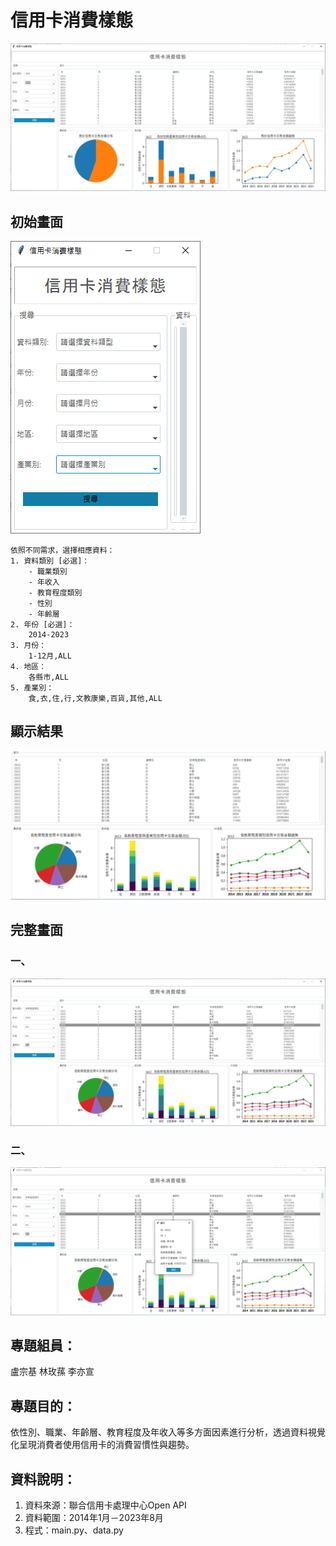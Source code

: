 # 信用卡消費樣態
![信用卡消費樣態](./信用卡消費樣態.png)

## 初始畫面
![信用卡消費樣態](./搜尋欄.png)

    依照不同需求，選擇相應資料：
    1. 資料類別 [必選]：
        - 職業類別
        - 年收入
        - 教育程度類別
        - 性別
        - 年齡層
    2. 年份 [必選]：
        2014-2023
    3. 月份：
        1-12月,ALL
    4. 地區：
        各縣市,ALL
    5. 產業別：
        食,衣,住,行,文教康樂,百貨,其他,ALL
   
## 顯示結果
![信用卡消費樣態](./資訊.png)  

## 完整畫面
### 一、
![信用卡消費樣態](./完整畫面.png)
### 二、
![信用卡消費樣態](./Dialog.png)

## 專題組員： 
盧宗基 林玫蓀 李亦宣
## 專題目的：
依性別、職業、年齡層、教育程度及年收入等多方面因素進行分析，透過資料視覺化呈現消費者使用信用卡的消費習慣性與趨勢。
## 資料說明：
1. 資料來源：聯合信用卡處理中心Open API
2. 資料範圍：2014年1月－2023年8月
3. 程式：main.py、data.py

